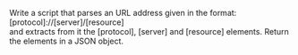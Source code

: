 Write a script that parses an URL address given in
the format:[protocol]://[server]/[resource]
</br>and extracts from it the [protocol], [server]
and [resource] elements. Return the elements in
a JSON object.
